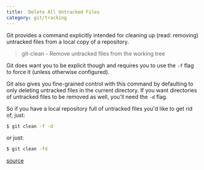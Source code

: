 ```yaml
---
title:  Delete All Untracked Files
category: git/tracking
---
```


Git provides a command explicitly intended for cleaning up (read: removing)
untracked files from a local copy of a repository.

> git-clean - Remove untracked files from the working tree

Git does want you to be explicit though and requires you to use the `-f`
flag to force it (unless otherwise configured).

Git also gives you fine-grained control with this command by defaulting to
only deleting untracked files in the current directory. If you want
directories of untracked files to be removed as well, you'll need the `-d`
flag.

So if you have a local repository full of untracked files you'd like to get
rid of, just:

```bash
$ git clean -f -d
```

or just:

```bash
$ git clean -fd
```

[source](http://stackoverflow.com/questions/61212/remove-local-untracked-files-from-my-current-git-branch)

